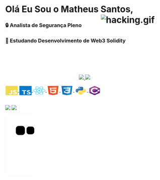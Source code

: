 # Olá Eu Sou o Matheus Santos,<br><img src="https://s10.gifyu.com/images/hacking.gif"  width="200em" margin-left="20em" align="right" alt="hacking.gif" border="0" /></a>
### 🔒 Analista de Segurança Pleno 
### 📘 Estudando Desenvolvimento de Web3 Solidity 
 <br><br><br><br>

<div align="center">
  <a href="https://github.com/matheussantosjjj">
  <img height="180em" src="https://github-readme-stats.vercel.app/api?username=diego3g&show_icons=true&theme=midnight-purple&include_all_commits=true&count_private=true"/>
  <img height="180em" src="https://github-readme-stats.vercel.app/api/top-langs/?username=diego3g&layout=compact&langs_count=7&theme=midnight-purple"/>
</div>
<div style="display: inline_block"><br>
  <img align="center" alt="Matth-Js" height="30" width="40" src="https://raw.githubusercontent.com/devicons/devicon/master/icons/javascript/javascript-plain.svg">
  <img align="center" alt="Matth-Ts" height="30" width="40" src="https://raw.githubusercontent.com/devicons/devicon/master/icons/typescript/typescript-plain.svg">
  <img align="center" alt="Matth-React" height="30" width="40" src="https://raw.githubusercontent.com/devicons/devicon/master/icons/react/react-original.svg">
  <img align="center" alt="Matth-HTML" height="30" width="40" src="https://raw.githubusercontent.com/devicons/devicon/master/icons/html5/html5-original.svg">
  <img align="center" alt="Matth-CSS" height="30" width="40" src="https://raw.githubusercontent.com/devicons/devicon/master/icons/css3/css3-original.svg">
  <img align="center" alt="Matth-Python" height="30" width="40" src="https://raw.githubusercontent.com/devicons/devicon/master/icons/python/python-original.svg">
  <img align="center" alt="Matth-Csharp" height="30" width="40" src="https://raw.githubusercontent.com/devicons/devicon/master/icons/csharp/csharp-original.svg">

</div>
 
 
 <br>

  <a href = "mailto:matheussantosjjjj@gmail.com"><img src="https://img.shields.io/badge/-Gmail-%23333?style=for-the-badge&logo=gmail&logoColor=white" target="_blank"></a>
  <a href="https://www.linkedin.com/in/matheussants/" target="_blank"><img src="https://img.shields.io/badge/-LinkedIn-%230077B5?style=for-the-badge&logo=linkedin&logoColor=white" target="_blank"></a> 
 

 
  ![Snake animation](https://github.com/rafaballerini/rafaballerini/blob/output/github-contribution-grid-snake.svg)
 
</div>
